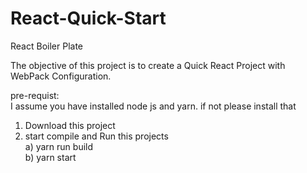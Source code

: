 # React-Quick-Start
React Boiler Plate

The objective of this project is to create a Quick React Project with WebPack Configuration. 

pre-requist: <br> 
  I assume you have installed node js and yarn. if not please install that <br> 


1) Download this project 
2) start compile and Run this projects <br>
     a) yarn run build <br>
     b) yarn start <br>
